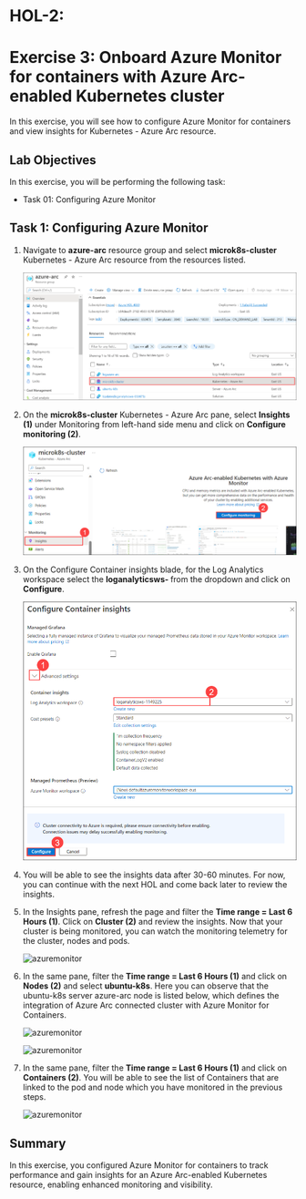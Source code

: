 # HOL-2: 
# Exercise 3: Onboard Azure Monitor for containers with Azure Arc-enabled Kubernetes cluster

In this exercise, you will see how to configure Azure Monitor for containers and view insights for Kubernetes - Azure Arc resource.

## Lab Objectives

In this exercise, you will be performing the following task:

- Task 01: Configuring Azure Monitor

## Task 1: Configuring Azure Monitor

1. Navigate to **azure-arc** resource group and select **microk8s-cluster** Kubernetes - Azure Arc resource from the resources listed.

   ![](.././media/hol2-ex3-1.png "azuremonitor")

2. On the **microk8s-cluster** Kubernetes - Azure Arc pane, select **Insights (1)** under Monitoring from left-hand side menu and click on **Configure monitoring (2)**.

   ![](.././media/hyd30.png "azuremonitor")

3. On the Configure Container insights blade, for the Log Analytics workspace select the **loganalyticsws- <inject key="DeploymentID/Suffix" />** from the dropdown and click on **Configure**.

   ![](.././media/hyd31.png "azuremonitor")

4. You will be able to see the insights data after 30-60 minutes. For now, you can continue with the next HOL and come back later to review the insights.

5. In the Insights pane, refresh the page and filter the **Time range = Last 6 Hours (1)**. Click on **Cluster (2)** and review the insights. Now that your cluster is being monitored, you can watch the monitoring telemetry for the cluster, nodes and pods.

   ![](.././media/hol2-ex3-4.png "azuremonitor")

6. In the same pane, filter the **Time range = Last 6 Hours (1)** and click on **Nodes (2)** and select **ubuntu-k8s**. Here you can observe that the ubuntu-k8s server azure-arc node is listed below, which defines the integration of Azure Arc connected cluster with Azure Monitor for Containers.

   ![](.././media/hol2-ex3-5.png "azuremonitor")

   ![](.././media/hol2-ex3-6.png "azuremonitor")

7. In the same pane, filter the **Time range = Last 6 Hours (1)** and click on **Containers (2)**. You will be able to see the list of Containers that are linked to the pod and node which you have monitored in the previous steps.

   ![](.././media/hol2-ex3-7.png "azuremonitor")

## Summary

In this exercise, you configured Azure Monitor for containers to track performance and gain insights for an Azure Arc-enabled Kubernetes resource, enabling enhanced monitoring and visibility.
